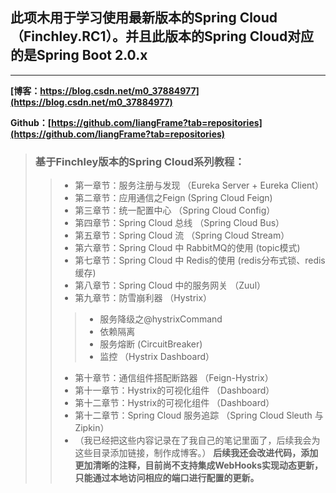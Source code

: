## 此项木用于学习使用最新版本的Spring Cloud（Finchley.RC1）。并且此版本的Spring Cloud对应的是Spring Boot 2.0.x
***
**[博客：https://blog.csdn.net/m0_37884977](https://blog.csdn.net/m0_37884977)**

**Github：[https://github.com/liangFrame?tab=repositories](https://github.com/liangFrame?tab=repositories)**

> ### 基于Finchley版本的Spring Cloud系列教程：
>>* 第一章节：服务注册与发现 （Eureka Server + Eureka Client）
>>* 第二章节：应用通信之Feign (Spring Cloud Feign)
>>* 第三章节：统一配置中心 （Spring Cloud Config）
>>* 第四章节：Spring Cloud 总线 （Spring Cloud Bus）
>>* 第五章节：Spring Cloud 流 （Spring Cloud Stream）
>>* 第六章节：Spring Cloud 中 RabbitMQ的使用 (topic模式) 
>>* 第七章节：Spring Cloud 中 Redis的使用 (redis分布式锁、redis缓存)
>>* 第八章节：Spring Cloud 中的服务网关 （Zuul）
>>* 第九章节：防雪崩利器  （Hystrix）
>>>* 服务降级之@hystrixCommand  
>>>* 依赖隔离
>>>* 服务熔断 (CircuitBreaker)
>>>* 监控 （Hystrix Dashboard）
>> * 第十章节：通信组件搭配断路器 （Feign-Hystrix）
>> * 第十一章节：Hystrix的可视化组件 （Dashboard）
>> * 第十二章节：Hystrix的可视化组件 （Dashboard）
>> * 第十二章节：Spring Cloud 服务追踪 （Spring Cloud Sleuth 与 Zipkin）
>> * （我已经把这些内容记录在了我自己的笔记里面了，后续我会为这些目录添加链接，制作成博客。）
**后续我还会改进代码，添加更加清晰的注释，目前尚不支持集成WebHooks实现动态更新，只能通过本地访问相应的端口进行配置的更新。**
 
